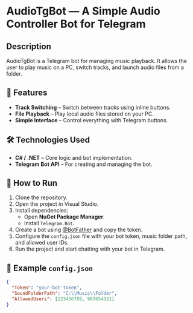 # AudioTgBot — A Simple Audio Controller Bot for Telegram

## Description
AudioTgBot is a Telegram bot for managing music playback. It allows the user to play music on a PC, switch tracks, and launch audio files from a folder.

## 🎵 Features

- **Track Switching** – Switch between tracks using inline buttons.
- **File Playback** – Play local audio files stored on your PC.
- **Simple Interface** – Control everything with Telegram buttons.

## 🛠️ Technologies Used

- **C# / .NET** – Core logic and bot implementation.
- **Telegram Bot API** – For creating and managing the bot.

## 🚀 How to Run

1. Clone the repository.
2. Open the project in Visual Studio.
3. Install dependencies:
   - Open **NuGet Package Manager**.
   - Install `Telegram.Bot`.
4. Create a bot using [@BotFather](https://t.me/BotFather) and copy the token.
5. Configure the `config.json` file with your bot token, music folder path, and allowed user IDs.
6. Run the project and start chatting with your bot in Telegram.

## 📁 Example `config.json`

```json
{
  "Token": "your-bot-token",  
  "SoundFolderPath": "C:\\Music\\Folder",  
  "AllowedUsers": [123456789, 987654321]
}



